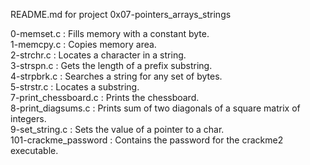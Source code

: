 README.md for project 0x07-pointers_arrays_strings

0-memset.c : Fills memory with a constant byte.\
1-memcpy.c : Copies memory area.\
2-strchr.c : Locates a character in a string.\
3-strspn.c : Gets the length of a prefix substring.\
4-strpbrk.c : Searches a string for any set of bytes.\
5-strstr.c : Locates a substring.\
7-print_chessboard.c : Prints the chessboard.\
8-print_diagsums.c : Prints sum of two diagonals of a square matrix of integers.\
9-set_string.c : Sets the value of a pointer to a char.\
101-crackme_password : Contains the password for the crackme2 executable.
